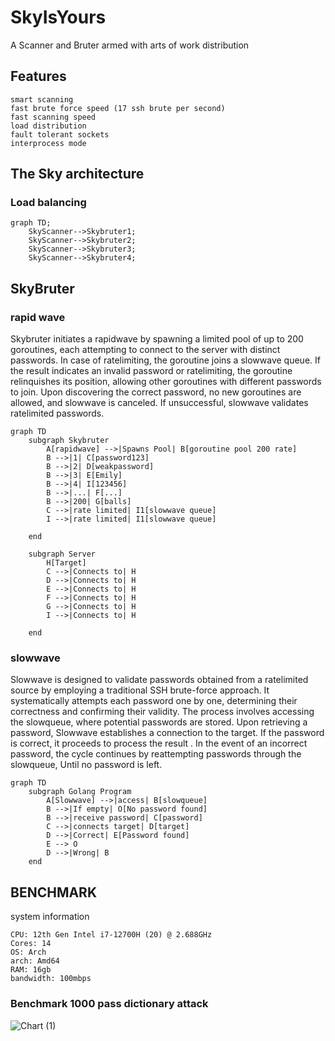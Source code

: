 # SkyIsYours
A Scanner and Bruter armed with arts of work distribution

## Features
```
smart scanning
fast brute force speed (17 ssh brute per second)
fast scanning speed
load distribution
fault tolerant sockets
interprocess mode
```

## The Sky architecture
### Load balancing
```mermaid
graph TD;
    SkyScanner-->Skybruter1;
    SkyScanner-->Skybruter2;
    SkyScanner-->Skybruter3;
    SkyScanner-->Skybruter4;
```

## SkyBruter
### rapid wave

Skybruter initiates a rapidwave by spawning a limited pool of up to 200 goroutines, each attempting to connect to the server with distinct passwords. In case of ratelimiting, the goroutine joins a slowwave queue. If the result indicates an invalid password or ratelimiting, the goroutine relinquishes its position, allowing other goroutines with different passwords to join. Upon discovering the correct password, no new goroutines are allowed, and slowwave is canceled. If unsuccessful, slowwave validates ratelimited passwords.

```mermaid
graph TD
    subgraph Skybruter
        A[rapidwave] -->|Spawns Pool| B[goroutine pool 200 rate]
        B -->|1| C[password123]
        B -->|2| D[weakpassword]
        B -->|3| E[Emily]
        B -->|4| I[123456]
        B -->|...| F[...]
        B -->|200| G[balls]
        C -->|rate limited| I1[slowwave queue]
        I -->|rate limited| I1[slowwave queue]

    end

    subgraph Server
        H[Target]
        C -->|Connects to| H
        D -->|Connects to| H
        E -->|Connects to| H
        F -->|Connects to| H
        G -->|Connects to| H
        I -->|Connects to| H

    end
```

### slowwave
Slowwave is designed to validate passwords obtained from a ratelimited source by employing a traditional SSH brute-force approach. It systematically attempts each password one by one, determining their correctness and confirming their validity. The process involves accessing the slowqueue, where potential passwords are stored. Upon retrieving a password, Slowwave establishes a connection to the target. If the password is correct, it proceeds to process the result . In the event of an incorrect password, the cycle continues by reattempting passwords through the slowqueue, Until no password is left.

```mermaid
graph TD
    subgraph Golang Program
        A[Slowwave] -->|access| B[slowqueue]
        B -->|If empty| O[No password found]
        B -->|receive password| C[password]
        C -->|connects target| D[target]
        D -->|Correct| E[Password found]
        E --> O
        D -->|Wrong| B
    end
```
## BENCHMARK

system information
```
CPU: 12th Gen Intel i7-12700H (20) @ 2.688GHz
Cores: 14
OS: Arch
arch: Amd64
RAM: 16gb
bandwidth: 100mbps
```


### Benchmark 1000 pass dictionary attack

![Chart (1)](https://github.com/polymaster3313/SkyIsYours/assets/93959737/9091ed91-da20-4c66-85ab-1777bcbfc607)
